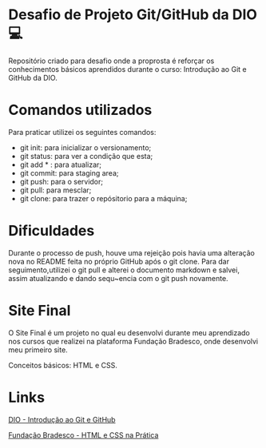 # Desafio de Projeto Git/GitHub da DIO 💻
Repositório criado para desafio onde a proprosta é reforçar os conhecimentos básicos aprendidos durante o curso: Introdução ao Git e GitHub da DIO. 

# Comandos utilizados
Para praticar utilizei os seguintes comandos:
- git init: para inicializar o versionamento;
- git status: para ver a condição que esta; 
- git add * : para atualizar; 
- git commit: para staging area;
- git push: para o servidor;
- git pull: para mesclar;  
- git clone: para trazer o repósitorio para a máquina;

# Dificuldades
Durante o processo de push, houve uma rejeição pois havia uma alteração nova no README feita no próprio GitHub após o git clone.
Para dar seguimento,utilizei o git pull e alterei o documento markdown e salvei, assim atualizando e dando sequ~encia com o git push novamente.

# Site Final 
O Site Final é um projeto no qual eu desenvolvi durante meu aprendizado nos cursos que realizei na plataforma Fundação Bradesco, onde desenvolvi meu primeiro site. 

Conceitos básicos: HTML e CSS.

# Links 

[DIO - Introdução ao Git e GitHub](https://web.dio.me/course/introducao-ao-git-e-ao-github/learning/75b9fe49-6ed4-4480-83a7-7e37fc356aa9/?back=/browse)

[Fundação Bradesco - HTML e CSS na Prática](https://www.ev.org.br/cursos/html-e-css-na-pratica)


